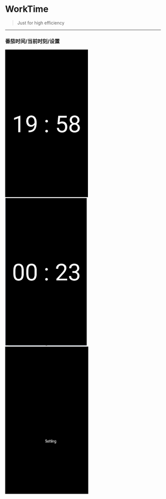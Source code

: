 # WorkTime
> Just for high efficiency

---

### 番茄时间/当前时刻/设置

![tomato](/app/src/main/assets/page_tomato.png)
![clock](/app/src/main/assets/page_clock.png)
![setting](/app/src/main/assets/page_setting.png)
